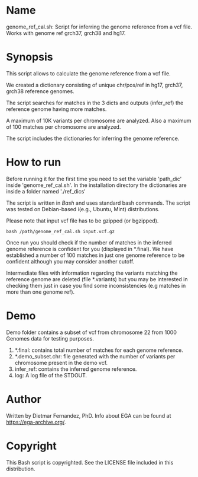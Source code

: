 # Name
genome_ref_cal.sh: Script for inferring the genome reference from a vcf file. Works with genome ref grch37, grch38 and hg17.

# Synopsis

This script allows to calculate the genome reference from a vcf file.

We created a dictionary consisting of unique chr/pos/ref in hg17, grch37, grch38 reference genomes.

The script searches for matches in the 3 dicts and outputs (infer_ref) the reference genome having more matches.

A maximum of 10K variants per chromosome are analyzed. Also a maximum of 100 matches per chromosome are analyzed.

The script includes the dictionaries for inferring the genome reference.

# How to run

Before running it for the first time you need to set the variable 'path_dic' inside 'genome_ref_cal.sh'.
In the installation directory the dictionaries are inside a folder named './ref_dics'

The script is written in _Bash_ and uses standard bash commands. The script was tested on Debian-based i(e.g., Ubuntu, Mint) distributions.

Please note that input vcf file has to be gzipped (or bgzipped).


```
bash /path/genome_ref_cal.sh input.vcf.gz
```

Once run you should check if the number of matches in the inferred genome reference is confident for you (displayed in \*.final). We have established a number of 100 matches in just one genome reference to be confident although you may consider another cutoff.

Intermediate files with information regarding the variants matching the reference genome are deleted (file \*.variants) but you may be interested in checking them just in case you find some inconsistencies (e.g matches in more than one genome ref).

# Demo

Demo folder contains a subset of vcf from chromosome 22 from 1000 Genomes data for testing purposes.

1. \*.final: contains total number of matches for each genome reference.
2. \*.demo_subset.chr: file generated with the number of variants per chromosome present in the demo vcf.
4. infer_ref: contains the inferred genome reference.
5. log: A log file of the STDOUT.

# Author

Written by Dietmar Fernandez, PhD. Info about EGA can be found at https://ega-archive.org/.


# Copyright

This Bash script is copyrighted. See the LICENSE file included in this distribution.
